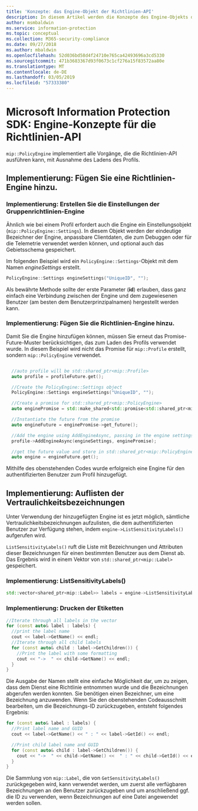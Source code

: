 ```yaml
---
title: 'Konzepte: das Engine-Objekt der Richtlinien-API'
description: In diesem Artikel werden die Konzepte des Engine-Objekts der Richtlinie erläutert, das während der Anwendungsinitialisierung erstellt wird.
author: msmbaldwin
ms.service: information-protection
ms.topic: conceptual
ms.collection: M365-security-compliance
ms.date: 09/27/2018
ms.author: mbaldwin
ms.openlocfilehash: 52d036bd58d4f24710e765ca42493696a3cd5330
ms.sourcegitcommit: 471b3683367d93f0673c1cf276a15f83572aa80e
ms.translationtype: MT
ms.contentlocale: de-DE
ms.lasthandoff: 03/05/2019
ms.locfileid: "57333380"
---
```

# <a name="microsoft-information-protection-sdk---policy-api-engine-concepts"></a>Microsoft Information Protection SDK: Engine-Konzepte für die Richtlinien-API

`mip::PolicyEngine` implementiert alle Vorgänge, die die Richtlinien-API ausführen kann, mit Ausnahme des Ladens des Profils. 

## <a name="implementation-add-a-policy-engine"></a>Implementierung: Fügen Sie eine Richtlinien-Engine hinzu.

### <a name="implementation-create-policy-engine-settings"></a>Implementierung: Erstellen Sie die Einstellungen der Gruppenrichtlinien-Engine

Ähnlich wie bei einem Profil erfordert auch die Engine ein Einstellungsobjekt (`mip::PolicyEngine::Settings`). In diesem Objekt werden der eindeutige Bezeichner der Engine, anpassbare Clientdaten, die zum Debuggen oder für die Telemetrie verwendet werden können, und optional auch das Gebietsschema gespeichert.

Im folgenden Beispiel wird ein `PolicyEngine::Settings`-Objekt mit dem Namen *engineSettings* erstellt.

```cpp
PolicyEngine::Settings engineSettings("UniqueID", "");
```

Als bewährte Methode sollte der erste Parameter (**id**) erlauben, dass ganz einfach eine Verbindung zwischen der Engine und dem zugewiesenen Benutzer (am besten dem Benutzerprinzipalnamen) hergestellt werden kann.

### <a name="implementation-add-the-policy-engine"></a>Implementierung: Fügen Sie die Richtlinien-Engine hinzu.

Damit Sie die Engine hinzufügen können, müssen Sie erneut das Promise-Future-Muster berücksichtigen, das zum Laden des Profils verwendet wurde. In diesem Beispiel wird nicht das Promise für `mip::Profile` erstellt, sondern `mip::PolicyEngine` verwendet.

```cpp

  //auto profile will be std::shared_ptr<mip::Profile>
  auto profile = profileFuture.get();

  //Create the PolicyEngine::Settings object
  PolicyEngine::Settings engineSettings("UniqueID", "");

  //Create a promise for std::shared_ptr<mip::PolicyEngine>
  auto enginePromise = std::make_shared<std::promise<std::shared_ptr<mip::PolicyEngine>>>();

  //Instantiate the future from the promise
  auto engineFuture = enginePromise->get_future();

  //Add the engine using AddEngineAsync, passing in the engine settings and the promise
  profile->AddEngineAsync(engineSettings, enginePromise);

  //get the future value and store in std::shared_ptr<mip::PolicyEngine>
  auto engine = engineFuture.get();
```

Mithilfe des obenstehenden Codes wurde erfolgreich eine Engine für den authentifizierten Benutzer zum Profil hinzugefügt.

## <a name="implementation-list-sensitivity-labels"></a>Implementierung: Auflisten der Vertraulichkeitsbezeichnungen

Unter Verwendung der hinzugefügten Engine ist es jetzt möglich, sämtliche Vertraulichkeitsbezeichnungen aufzulisten, die dem authentifizierten Benutzer zur Verfügung stehen, indem `engine->ListSensitivityLabels()` aufgerufen wird.

`ListSensitivityLabels()` ruft die Liste mit Bezeichnungen und Attributen dieser Bezeichnungen für einen bestimmten Benutzer aus dem Dienst ab. Das Ergebnis wird in einem Vektor von `std::shared_ptr<mip::Label>` gespeichert.

### <a name="implementation-listsensitivitylabels"></a>Implementierung: ListSensitivityLabels()

```cpp
std::vector<shared_ptr<mip::Label>> labels = engine->ListSensitivityLabels();
```

### <a name="implementation-print-the-labels"></a>Implementierung: Drucken der Etiketten

```cpp
//Iterate through all labels in the vector
for (const auto& label : labels) {
  //print the label name
  cout << label->GetName() << endl;
  //Iterate through all child labels
  for (const auto& child : label->GetChildren()) {
    //Print the label with some formatting
    cout << "->  " << child->GetName() << endl;
  }
}
```

Die Ausgabe der Namen stellt eine einfache Möglichkeit dar, um zu zeigen, dass dem Dienst eine Richtlinie entnommen wurde und die Bezeichnungen abgerufen werden konnten. Sie benötigen einen Bezeichner, um eine Bezeichnung anzuwenden. Wenn Sie den obenstehenden Codeausschnitt bearbeiten, um die Bezeichnungs-ID zurückzugeben, entsteht folgendes Ergebnis:

```cpp
for (const auto& label : labels) {
  //Print label name and GUID
  cout << label->GetName() << " : " << label->GetId() << endl;

  //Print child label name and GUID
  for (const auto& child : label->GetChildren()) {    
    cout << "->  " << child->GetName() <<  " : " << child->GetId() << endl;
  }
}
```

Die Sammlung von `mip::Label`, die von `GetSensitivityLabels()` zurückgegeben wird, kann verwendet werden, um zuerst alle verfügbaren Bezeichnungen an den Benutzer zurückzugeben und um anschließend ggf. die ID zu verwenden, wenn Bezeichnungen auf eine Datei angewendet werden sollen.


